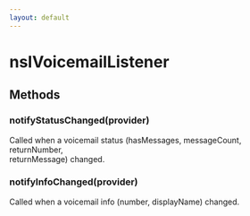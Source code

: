 ```yaml
---
layout: default
---
```


# nsIVoicemailListener #

## Methods ##

### notifyStatusChanged(provider) ###
  
Called when a voicemail status (hasMessages, messageCount, returnNumber,  
returnMessage) changed.  
  

### notifyInfoChanged(provider) ###
  
Called when a voicemail info (number, displayName) changed.  
  
